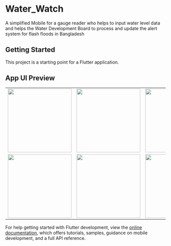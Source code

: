 # Water_Watch

A simplified Mobile for a gauge reader who helps to input water level data and helps the  Water Development Board to process and update the alert system for flash floods in Bangladesh

## Getting Started

This project is a starting point for a Flutter application. 

## App UI Preview

<table>
  <tr>
    <td><img src="https://github.com/user-attachments/assets/1d5a9b05-83d4-4c1d-a045-dc13eeb5bcb8" width="200"/></td>
    <td><img src="https://github.com/user-attachments/assets/6ef2d40e-980a-4b81-89a6-3a650e2181b8" width="200"/></td>
    <td><img src="https://github.com/user-attachments/assets/1dafeb3d-0a94-4128-afea-86b7b9bef628" width="200"/></td>
  </tr>
  <tr>
    <td><img src="https://github.com/user-attachments/assets/80382e6d-785f-475e-9871-aa937a74e480" width="200"/></td>
    <td><img src="https://github.com/user-attachments/assets/797c7da0-f76b-4ea3-b7dd-2588941ffbfd" width="200"/></td>
    <td><img src="https://github.com/user-attachments/assets/e507d4f4-bc48-4cd9-b7ba-1680756ac88c" width="200"/></td>
  </tr>
</table>




For help getting started with Flutter development, view the
[online documentation](https://docs.flutter.dev/), which offers tutorials,
samples, guidance on mobile development, and a full API reference.
